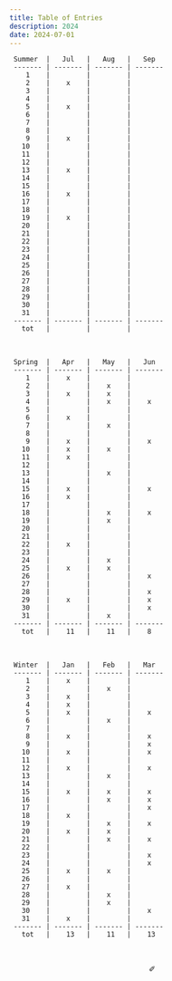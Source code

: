 ```yaml
---
title: Table of Entries
description: 2024
date: 2024-07-01
---
```


     Summer  |   Jul   |   Aug   |   Sep   
     ------- | ------- | ------- | ------- 
        1    |         |         |         
        2    |    x    |         |        
        3    |         |         |        
        4    |         |         |        
        5    |    x    |         |     
        6    |         |         |         
        7    |         |         |         
        8    |         |         |        
        9    |    x    |         |       
       10    |         |         |         
       11    |         |         |         
       12    |         |         |         
       13    |    x    |         |         
       14    |         |         |         
       15    |         |         |       
       16    |    x    |         |         
       17    |         |         |         
       18    |         |         |        
       19    |    x    |         |        
       20    |         |         |         
       21    |         |         |         
       22    |         |         |        
       23    |         |         |        
       24    |         |         |         
       25    |         |         |         
       26    |         |         |         
       27    |         |         |     
       28    |         |         |        
       29    |         |         |        
       30    |         |         |       
       31    |         |         |        
     ------- | ------- | ------- | ------- 
       tot   |         |         |      

&nbsp;

     Spring  |   Apr   |   May   |   Jun   
     ------- | ------- | ------- | ------- 
        1    |    x    |         |         
        2    |         |    x    |        
        3    |    x    |    x    |        
        4    |         |    x    |    x    
        5    |         |         |     
        6    |    x    |         |         
        7    |         |    x    |         
        8    |         |         |        
        9    |    x    |         |    x   
       10    |    x    |    x    |         
       11    |    x    |         |         
       12    |         |         |         
       13    |         |    x    |         
       14    |         |         |         
       15    |    x    |         |    x   
       16    |    x    |         |         
       17    |         |         |         
       18    |         |    x    |    x    
       19    |         |    x    |        
       20    |         |         |         
       21    |         |         |         
       22    |    x    |         |        
       23    |         |         |        
       24    |         |    x    |         
       25    |    x    |    x    |         
       26    |         |         |    x     
       27    |         |         |     
       28    |         |         |    x    
       29    |    x    |         |    x    
       30    |         |         |    x   
       31    |         |    x    |        
     ------- | ------- | ------- | ------- 
       tot   |    11   |    11   |    8  

&nbsp;

     Winter  |   Jan   |   Feb   |   Mar   
     ------- | ------- | ------- | ------- 
        1    |    x    |         |         
        2    |         |    x    |        
        3    |    x    |         |        
        4    |    x    |         |         
        5    |    x    |         |    x   
        6    |         |    x    |         
        7    |         |         |         
        8    |    x    |         |    x   
        9    |         |         |    x   
       10    |    x    |         |    x    
       11    |         |         |         
       12    |    x    |         |    x    
       13    |         |    x    |         
       14    |         |         |         
       15    |    x    |    x    |    x   
       16    |         |    x    |    x    
       17    |         |         |    x    
       18    |    x    |         |         
       19    |         |    x    |    x   
       20    |    x    |    x    |         
       21    |         |    x    |    x    
       22    |         |         |        
       23    |         |         |    x   
       24    |         |         |    x    
       25    |    x    |    x    |         
       26    |         |         |         
       27    |    x    |         |     
       28    |         |    x    |         
       29    |         |    x    |         
       30    |         |         |    x   
       31    |    x    |         |        
     ------- | ------- | ------- | ------- 
       tot   |    13   |    11   |    13   

&nbsp;

<div align="center">
  ✐
</div>
